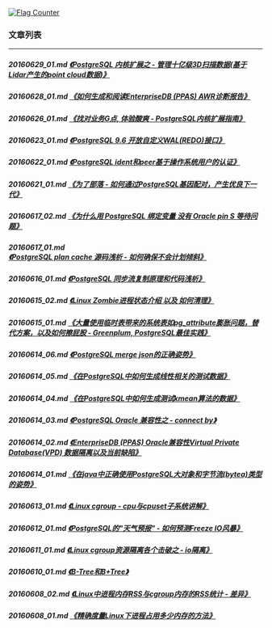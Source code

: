 <a rel="nofollow" href="http://info.flagcounter.com/h9V1"  ><img src="http://s03.flagcounter.com/count/h9V1/bg_FFFFFF/txt_000000/border_CCCCCC/columns_2/maxflags_12/viewers_0/labels_0/pageviews_0/flags_0/"  alt="Flag Counter"  border="0"  ></a>  
  
### 文章列表  
----  
##### 20160629_01.md   [《PostgreSQL 内核扩展之 - 管理十亿级3D扫描数据(基于Lidar产生的point cloud数据)》](20160629_01.md)  
##### 20160628_01.md   [《如何生成和阅读EnterpriseDB (PPAS) AWR诊断报告》](20160628_01.md)  
##### 20160626_01.md   [《找对业务G点, 体验酸爽 - PostgreSQL内核扩展指南》](20160626_01.md)  
##### 20160623_01.md   [《PostgreSQL 9.6 开放自定义WAL(REDO)接口》](20160623_01.md)  
##### 20160622_01.md   [《PostgreSQL ident和peer基于操作系统用户的认证》](20160622_01.md)  
##### 20160621_01.md   [《为了部落 - 如何通过PostgreSQL基因配对，产生优良下一代》](20160621_01.md)  
##### 20160617_02.md   [《为什么用 PostgreSQL 绑定变量 没有 Oracle pin S 等待问题》](20160617_02.md)  
##### 20160617_01.md   [《PostgreSQL plan cache 源码浅析 - 如何确保不会计划倾斜》](20160617_01.md)  
##### 20160616_01.md   [《PostgreSQL 同步流复制原理和代码浅析》](20160616_01.md)  
##### 20160615_02.md   [《Linux Zombie进程状态介绍 以及 如何清理》](20160615_02.md)  
##### 20160615_01.md   [《大量使用临时表带来的系统表如pg_attribute膨胀问题，替代方案，以及如何擦屁股 - Greenplum, PostgreSQL最佳实践》](20160615_01.md)  
##### 20160614_06.md   [《PostgreSQL merge json的正确姿势》](20160614_06.md)  
##### 20160614_05.md   [《在PostgreSQL中如何生成线性相关的测试数据》](20160614_05.md)  
##### 20160614_04.md   [《在PostgreSQL中如何生成测试kmean算法的数据》](20160614_04.md)  
##### 20160614_03.md   [《PostgreSQL Oracle 兼容性之 - connect by》](20160614_03.md)  
##### 20160614_02.md   [《EnterpriseDB (PPAS) Oracle兼容性Virtual Private Database(VPD) 数据隔离以及当前缺陷》](20160614_02.md)  
##### 20160614_01.md   [《在java中正确使用PostgreSQL大对象和字节流(bytea)类型的姿势》](20160614_01.md)  
##### 20160613_01.md   [《Linux cgroup - cpu与cpuset子系统讲解》](20160613_01.md)  
##### 20160612_01.md   [《PostgreSQL的"天气预报" - 如何预测Freeze IO风暴》](20160612_01.md)  
##### 20160611_01.md   [《Linux cgroup资源隔离各个击破之 - io隔离》](20160611_01.md)  
##### 20160610_01.md   [《B-Tree和B+Tree》](20160610_01.md)  
##### 20160608_02.md   [《Linux中进程内存RSS与cgroup内存的RSS统计 - 差异》](20160608_02.md)  
##### 20160608_01.md   [《精确度量Linux下进程占用多少内存的方法》](20160608_01.md)  
